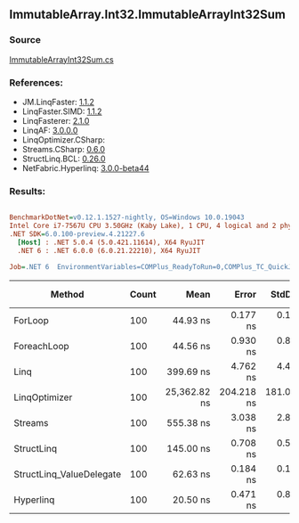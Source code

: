﻿## ImmutableArray.Int32.ImmutableArrayInt32Sum

### Source
[ImmutableArrayInt32Sum.cs](../LinqBenchmarks/ImmutableArray/Int32/ImmutableArrayInt32Sum.cs)

### References:
- JM.LinqFaster: [1.1.2](https://www.nuget.org/packages/JM.LinqFaster/1.1.2)
- LinqFaster.SIMD: [1.1.2](https://www.nuget.org/packages/LinqFaster.SIMD/1.0.3)
- LinqFasterer: [2.1.0](https://www.nuget.org/packages/LinqFasterer/2.1.0)
- LinqAF: [3.0.0.0](https://www.nuget.org/packages/LinqAF/3.0.0.0)
- LinqOptimizer.CSharp: [](https://www.nuget.org/packages/LinqOptimizer.CSharp/)
- Streams.CSharp: [0.6.0](https://www.nuget.org/packages/Streams.CSharp/0.6.0)
- StructLinq.BCL: [0.26.0](https://www.nuget.org/packages/StructLinq/0.26.0)
- NetFabric.Hyperlinq: [3.0.0-beta44](https://www.nuget.org/packages/NetFabric.Hyperlinq/3.0.0-beta44)

### Results:
``` ini

BenchmarkDotNet=v0.12.1.1527-nightly, OS=Windows 10.0.19043
Intel Core i7-7567U CPU 3.50GHz (Kaby Lake), 1 CPU, 4 logical and 2 physical cores
.NET SDK=6.0.100-preview.4.21227.6
  [Host] : .NET 5.0.4 (5.0.421.11614), X64 RyuJIT
  .NET 6 : .NET 6.0.0 (6.0.21.22210), X64 RyuJIT

Job=.NET 6  EnvironmentVariables=COMPlus_ReadyToRun=0,COMPlus_TC_QuickJitForLoops=1,COMPlus_TieredPGO=1  Runtime=.NET 6.0  

```
|                   Method | Count |         Mean |      Error |     StdDev |       Median |  Ratio | RatioSD |  Gen 0 | Gen 1 | Gen 2 | Allocated |
|------------------------- |------ |-------------:|-----------:|-----------:|-------------:|-------:|--------:|-------:|------:|------:|----------:|
|                  ForLoop |   100 |     44.93 ns |   0.177 ns |   0.157 ns |     44.91 ns |   1.00 |    0.00 |      - |     - |     - |         - |
|              ForeachLoop |   100 |     44.56 ns |   0.930 ns |   0.825 ns |     44.80 ns |   0.99 |    0.02 |      - |     - |     - |         - |
|                     Linq |   100 |    399.69 ns |   4.762 ns |   4.454 ns |    401.21 ns |   8.89 |    0.11 | 0.0267 |     - |     - |      56 B |
|            LinqOptimizer |   100 | 25,362.82 ns | 204.218 ns | 181.034 ns | 25,419.52 ns | 564.51 |    4.15 | 8.3008 |     - |     - |  17,415 B |
|                  Streams |   100 |    555.38 ns |   3.038 ns |   2.841 ns |    555.49 ns |  12.35 |    0.09 | 0.1259 |     - |     - |     264 B |
|               StructLinq |   100 |    145.00 ns |   0.708 ns |   0.591 ns |    144.86 ns |   3.23 |    0.02 | 0.0153 |     - |     - |      32 B |
| StructLinq_ValueDelegate |   100 |     62.63 ns |   0.184 ns |   0.172 ns |     62.68 ns |   1.39 |    0.01 |      - |     - |     - |         - |
|                Hyperlinq |   100 |     20.50 ns |   0.471 ns |   0.850 ns |     19.93 ns |   0.48 |    0.01 |      - |     - |     - |         - |
